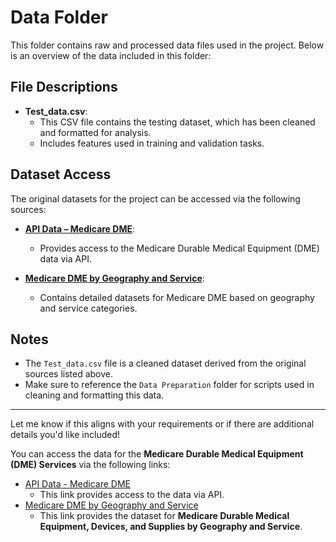 # Data Folder

This folder contains raw and processed data files used in the project. Below is an overview of the data included in this folder:

## File Descriptions

- **Test_data.csv**:
  - This CSV file contains the testing dataset, which has been cleaned and formatted for analysis.
  - Includes features used in training and validation tasks.

## Dataset Access

The original datasets for the project can be accessed via the following sources:

- **[API Data – Medicare DME](#)**:
  - Provides access to the Medicare Durable Medical Equipment (DME) data via API.

- **[Medicare DME by Geography and Service](#)**:
  - Contains detailed datasets for Medicare DME based on geography and service categories.

## Notes

- The `Test_data.csv` file is a cleaned dataset derived from the original sources listed above.
- Make sure to reference the `Data Preparation` folder for scripts used in cleaning and formatting this data.

---

Let me know if this aligns with your requirements or if there are additional details you'd like included!




You can access the data for the **Medicare Durable Medical Equipment (DME) Services** via the following links:

- [API Data - Medicare DME](https://data.cms.gov/data-api/v1/dataset/27c150fd-8578-43b1-bba5-6388987e32af/data)
  - This link provides access to the data via API.
- [Medicare DME by Geography and Service](https://data.cms.gov/provider-summary-by-type-of-service/medicare-durable-medical-equipment-devices-supplies/medicare-durable-medical-equipment-devices-supplies-by-geography-and-service)
  - This link provides the dataset for **Medicare Durable Medical Equipment, Devices, and Supplies by Geography and Service**.
